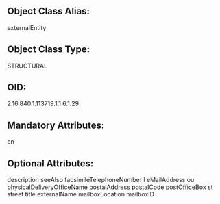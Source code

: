 ## Object Class Alias:
  externalEntity

## Object Class Type:
  STRUCTURAL

## OID:
  2.16.840.1.113719.1.1.6.1.29

## Mandatory Attributes:
  cn

## Optional Attributes:
  description
  seeAlso
  facsimileTelephoneNumber
  l
  eMailAddress
  ou
  physicalDeliveryOfficeName
  postalAddress
  postalCode
  postOfficeBox
  st
  street
  title
  externalName
  mailboxLocation
  mailboxID

